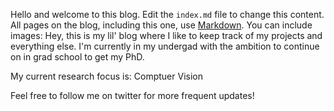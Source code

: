 Hello and welcome to this blog. Edit the `index.md` file to change this content. All pages on the blog, including this one, use [Markdown](https://guides.github.com/features/mastering-markdown/). You can include images:
Hey, this is my lil' blog where I like to keep track of my projects and everything else. I'm currently in my undergad with the ambition to continue on in grad school to get my PhD. 

My current research focus is: Comptuer Vision

Feel free to follow me on twitter for more frequent updates!
